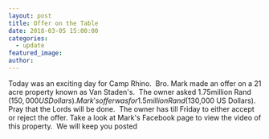 ```yaml
---
layout: post
title: Offer on the Table
date: 2018-03-05 15:00:00
categories:
  - update
featured_image:
author:
---
```


Today was an exciting day for Camp Rhino.  Bro. Mark made an offer on a 21 acre property known as Van Staden's.  The owner asked 1.75million Rand ($150,000 US Dollars).  Mark's offer was for 1.5 million Rand ($130,000 US Dollars).  Pray that the Lords will be done.  The owner has till Friday to either accept or reject the offer. Take a look at Mark's Facebook page to view the video of this property.  We will keep you posted